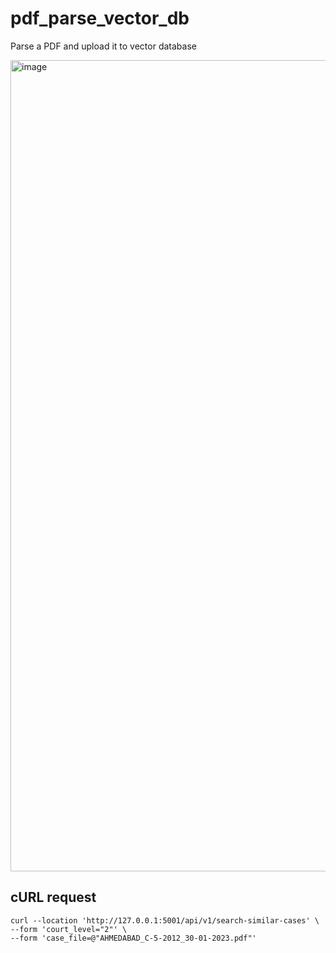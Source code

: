 # pdf_parse_vector_db
Parse a PDF and upload it to vector database

<img width="1298" alt="image" src="https://github.com/user-attachments/assets/bbac5b76-4fcf-4306-84f0-91bb39a0a2fe" />



## cURL request
```
curl --location 'http://127.0.0.1:5001/api/v1/search-similar-cases' \
--form 'court_level="2"' \
--form 'case_file=@"AHMEDABAD_C-5-2012_30-01-2023.pdf"'
```
